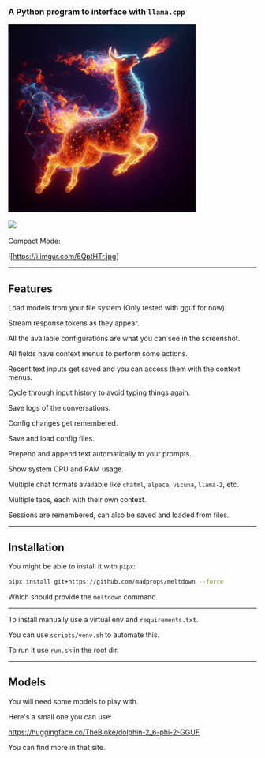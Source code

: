 ### A Python program to interface with `llama.cpp`

<img src="media/image.jpg" width="380">

![](https://i.imgur.com/jqw6tut.jpg)

Compact Mode:

![https://i.imgur.com/6QptHTr.jpg]

---

## Features

Load models from your file system (Only tested with gguf for now).

Stream response tokens as they appear.

All the available configurations are what you can see in the screenshot.

All fields have context menus to perform some actions.

Recent text inputs get saved and you can access them with the context menus.

Cycle through input history to avoid typing things again.

Save logs of the conversations.

Config changes get remembered.

Save and load config files.

Prepend and append text automatically to your prompts.

Show system CPU and RAM usage.

Multiple chat formats available like `chatml`, `alpaca`, `vicuna`, `llama-2`, etc.

Multiple tabs, each with their own context.

Sessions are remembered, can also be saved and loaded from files.

---

## Installation

You might be able to install it with `pipx`:

```sh
pipx install git+https://github.com/madprops/meltdown --force
```

Which should provide the `meltdown` command.

---

To install manually use a virtual env and `requirements.txt`.

You can use `scripts/venv.sh` to automate this.

To run it use `run.sh` in the root dir.

---

## Models

You will need some models to play with.

Here's a small one you can use:

https://huggingface.co/TheBloke/dolphin-2_6-phi-2-GGUF

You can find more in that site.